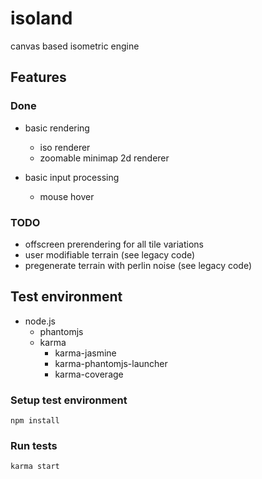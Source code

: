 # isoland
canvas based isometric engine


## Features
### Done
- basic rendering
    - iso renderer
    - zoomable minimap 2d renderer
    
- basic input processing
    - mouse hover

### TODO
- offscreen prerendering for all tile variations
- user modifiable terrain (see legacy code)
- pregenerate terrain with perlin noise (see legacy code)


## Test environment
- node.js
  - phantomjs
  - karma
    - karma-jasmine
    - karma-phantomjs-launcher
    - karma-coverage
  
### Setup test environment
    npm install

### Run tests
    karma start
